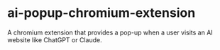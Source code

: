 # ai-popup-chromium-extension
A chromium extension that provides a pop-up when a user visits an AI website like ChatGPT or Claude.
